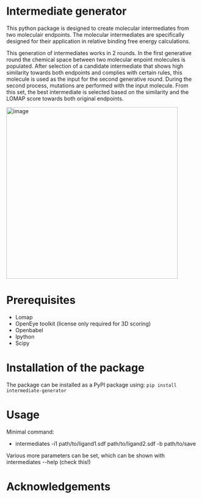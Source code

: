 # Intermediate generator
This python package is designed to create molecular intermediates from two moleculair endpoints. The molecular intermediates are specifically designed for their application in relative binding free energy calculations.

This generation of intermediates works in 2 rounds. In the first generative round the chemical space between two molecular enpoint molecules is populated. After selection of a candidate intermediate that shows high similarity towards both endpoints and complies with certain rules, this molecule is used as the input for the second generative round. During the second process, mutations are performed with the input molecule. From this set, the best intermediate is selected based on the similarity and the LOMAP score towards both original endpoints. 

<img width="449" alt="image" src="https://github.com/daanjiskoot/Intermediate_generator/assets/99884943/822f0603-0cf4-43a6-ad7b-f790591c2f21">

# Prerequisites

- Lomap
- OpenEye toolkit (license only required for 3D scoring)
- Openbabel
- Ipython
- Scipy

# Installation of the package

The package can be installed as a PyPI package using:
```pip install intermediate-generator```


# Usage

Minimal command:

- intermediates -i1 path/to/ligand1.sdf path/to/ligand2.sdf -b path/to/save 

Various more parameters can be set, which can be shown with intermediates --help (check this!)

# Acknowledgements
